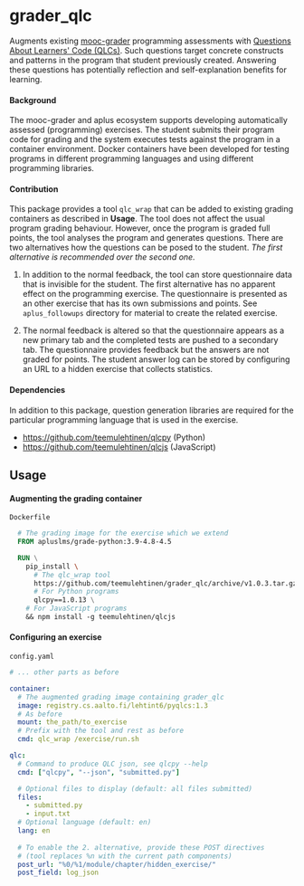 # grader_qlc

Augments existing
[mooc-grader](https://github.com/apluslms/mooc-grader)
programming assessments with
[Questions About Learners' Code (QLCs)](https://doi.org/10.1109/ICPC52881.2021.00054).
Such questions target concrete constructs and patterns in the program that
student previously created. Answering these questions has potentially
reflection and self-explanation benefits for learning.

#### Background

The mooc-grader and aplus ecosystem supports developing automatically assessed
(programming) exercises. The student submits their program code for grading and
the system executes tests against the program in a container environment.
Docker containers have been developed for testing programs in different 
programming languages and using different programming libraries.

#### Contribution

This package provides a tool `qlc_wrap` that can be added to existing
grading containers as described in **Usage**. The tool does not affect the
usual program grading behaviour. However, once the program is graded full
points, the tool analyses the program and generates questions. There are two
alternatives how the questions can be posed to the student.
*The first alternative is recommended over the second one.*

1. In addition to the normal feedback, the tool can store questionnaire data
   that is invisible for the student. The first alternative has no apparent
   effect on the programming exercise. The questionnaire is presented as an
   other exercise that has its own submissions and points. See
   `aplus_followups` directory for material to create the related exercise.

2. The normal feedback is altered so that the questionnaire appears as a new
   primary tab and the completed tests are pushed to a secondary tab. The
   questionnaire provides feedback but the answers are not graded for points.
   The student answer log can be stored by configuring an URL to a hidden
   exercise that collects statistics.

#### Dependencies

In addition to this package, question generation libraries are required for
the particular programming language that is used in the exercise.
* https://github.com/teemulehtinen/qlcpy (Python)
* https://github.com/teemulehtinen/qlcjs (JavaScript)

## Usage

#### Augmenting the grading container

`Dockerfile`
```Dockerfile
  # The grading image for the exercise which we extend
  FROM apluslms/grade-python:3.9-4.8-4.5

  RUN \
    pip_install \
      # The qlc_wrap tool
      https://github.com/teemulehtinen/grader_qlc/archive/v1.0.3.tar.gz \
      # For Python programs
      qlcpy==1.0.13 \
    # For JavaScript programs
    && npm install -g teemulehtinen/qlcjs
```

#### Configuring an exercise

`config.yaml`

```yaml
# ... other parts as before

container:
  # The augmented grading image containing grader_qlc
  image: registry.cs.aalto.fi/lehtint6/pyqlcs:1.3
  # As before
  mount: the_path/to_exercise
  # Prefix with the tool and rest as before
  cmd: qlc_wrap /exercise/run.sh

qlc:
  # Command to produce QLC json, see qlcpy --help
  cmd: ["qlcpy", "--json", "submitted.py"]

  # Optional files to display (default: all files submitted)
  files:
    - submitted.py
    - input.txt
  # Optional language (default: en)
  lang: en
  
  # To enable the 2. alternative, provide these POST directives
  # (tool replaces %n with the current path components)
  post_url: "%0/%1/module/chapter/hidden_exercise/"
  post_field: log_json
```